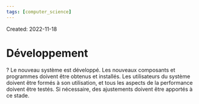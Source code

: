 ```yaml
---
tags: [computer_science] 
---
```

Created: 2022-11-18

# Développement
?
Le nouveau système est développé.
Les nouveaux composants et programmes doivent être obtenus et installés. Les utilisateurs du système doivent être formés à son utilisation, et tous les aspects de la performance doivent être testés.
Si nécessaire, des ajustements doivent être apportés à ce stade.
<!--SR:!2023-01-06,28,230-->
